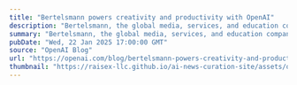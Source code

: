 ```yaml
---
title: "Bertelsmann powers creativity and productivity with OpenAI"
description: "Bertelsmann, the global media, services, and education company headquartered in Germany, will integrate OpenAI’s technology across multiple brands around the world."
summary: "Bertelsmann, the global media, services, and education company headquartered in Germany, will integrate OpenAI’s technology across multiple brands around the world."
pubDate: "Wed, 22 Jan 2025 17:00:00 GMT"
source: "OpenAI Blog"
url: "https://openai.com/blog/bertelsmann-powers-creativity-and-productivity-with-openai"
thumbnail: "https://raisex-llc.github.io/ai-news-curation-site/assets/openai_logo.png"
---
```


